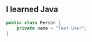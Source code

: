 ## I learned Java


```java title="Person.java"
public class Person {
    private name = "Test User";
}
```